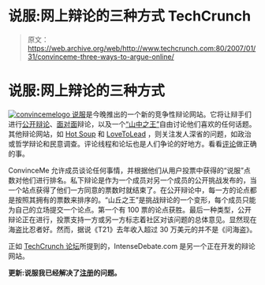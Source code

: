 # 说服:网上辩论的三种方式 TechCrunch

> 原文：<https://web.archive.org/web/http://www.techcrunch.com:80/2007/01/31/convinceme-three-ways-to-argue-online/>

# 说服:网上辩论的三种方式

[![convincemelogo](img/28d48bbdcef6fc1bae0d3e900a66f4f7.png) ](https://web.archive.org/web/20221203091648/http://convinceme.net/) [说服](https://web.archive.org/web/20221203091648/http://convinceme.net/)是今晚推出的一个新的竞争性辩论网站。它将让辩手们进行[公开辩论](https://web.archive.org/web/20221203091648/http://convinceme.net/openDebates.php)、[面对面](https://web.archive.org/web/20221203091648/http://convinceme.net/debates.php)辩论，以及一个[“山中之王”](https://web.archive.org/web/20221203091648/http://www.convinceme.net/kingDebates.php)自由讨论他们喜欢的任何话题。其他辩论网站，如 [Hot Soup](https://web.archive.org/web/20221203091648/http://hotsoup.com/) 和 [LoveToLead](www.lovetolead.info) ，则关注发人深省的问题，如政治或哲学辩论和民意调查。评论线程和论坛也是人们争论的好地方。看看[评论](https://web.archive.org/web/20221203091648/http://www.beta.techcrunch.com/2007/01/27/do-the-smug-thing/#comments)做正确的事。

ConvinceMe 允许成员谈论任何事情，并根据他们从用户投票中获得的“说服”点数对他们进行排名。私下辩论是作为一个成员对另一个成员的公开挑战发布的，当一个站点获得了他们一方同意的票数时就结束了。在公开辩论中，每一方的论点都是按照其拥有的票数来排序的。“山丘之王”是挑战辩论的一个变形，每个成员只能为自己的立场提交一个论点。第一个有 100 票的论点获胜。最后一种类型，公开辩论正在进行，投票支持一方或另一方标志着社区对该问题的总体意见。显然现在海盗比忍者好。然而，据说《T21》去年收入超过 30 万美元的并不是《问海盗》。

正如 [TechCrunch 论坛](https://web.archive.org/web/20221203091648/http://forums.beta.techcrunch.com/forums/message.jspa?messageID=1378#1378)所提到的，IntenseDebate.com 是另一个正在开发的辩论网站。

**更新:说服我已经解决了[注册](https://web.archive.org/web/20221203091648/http://convinceme.net/join.php)的问题。**